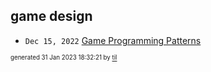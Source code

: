## game design


* <code>Dec 15, 2022</code> [Game Programming Patterns](2022-12-15T10-29-50-game-programming-patterns.md)

<sup><sub>generated 31 Jan 2023 18:32:21 by <a href='https://github.com/senorprogrammer/til'>til</a></sub></sup>
